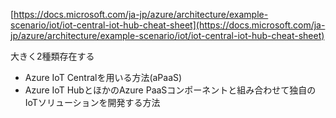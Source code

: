 [https://docs.microsoft.com/ja-jp/azure/architecture/example-scenario/iot/iot-central-iot-hub-cheat-sheet](https://docs.microsoft.com/ja-jp/azure/architecture/example-scenario/iot/iot-central-iot-hub-cheat-sheet)

大きく2種類存在する

-   Azure IoT Centralを用いる方法(aPaaS)
-   Azure IoT HubとほかのAzure PaaSコンポーネントと組み合わせて独自のIoTソリューションを開発する方法
